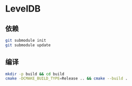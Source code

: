# LevelDB

## 依赖

```bash
git submodule init
git submodule update
```

## 编译

```bash
mkdir -p build && cd build
cmake -DCMAKE_BUILD_TYPE=Release .. && cmake --build .
```
